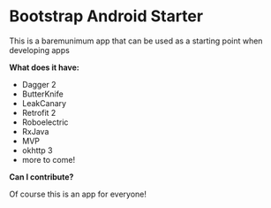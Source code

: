 # Bootstrap Android Starter

This is a baremunimum app that can be used as a starting point when developing apps

**What does it have:**
 - Dagger 2
 - ButterKnife
 - LeakCanary
 - Retrofit 2
 - Roboelectric
 - RxJava
 - MVP
 - okhttp 3
 - more to come!

**Can I contribute?**

 Of course this is an app for everyone!